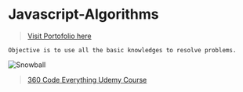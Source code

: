 # Javascript-Algorithms

> [Visit Portofolio here](https://projets.neworldwebsites.fr/)

    Objective is to use all the basic knowledges to resolve problems.

![Snowball](https://neworldwebsites.fr/cdn/img/algorithm.png)

> [360 Code Everything Udemy Course](https://www.udemy.com/javascript-360/learn/v4/content)

